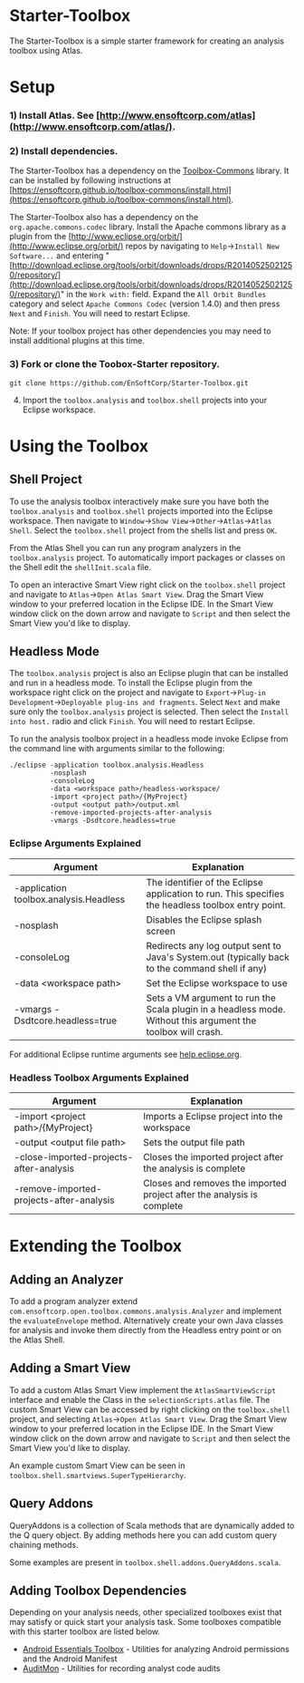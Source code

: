Starter-Toolbox
===============

The Starter-Toolbox is a simple starter framework for creating an analysis toolbox using Atlas.

# Setup

### 1) Install Atlas.  See [http://www.ensoftcorp.com/atlas](http://www.ensoftcorp.com/atlas/).

### 2) Install dependencies.  

The Starter-Toolbox has a dependency on the [Toolbox-Commons](https://github.com/EnSoftCorp/toolbox-commons) library.  It can be installed by following instructions at [https://ensoftcorp.github.io/toolbox-commons/install.html](https://ensoftcorp.github.io/toolbox-commons/install.html).

The Starter-Toolbox also has a dependency on the `org.apache.commons.codec` library.  Install the Apache commons library as a plugin from the [http://www.eclipse.org/orbit/](http://www.eclipse.org/orbit/) repos by navigating to `Help`->`Install New Software...` and entering "[http://download.eclipse.org/tools/orbit/downloads/drops/R20140525021250/repository/](http://download.eclipse.org/tools/orbit/downloads/drops/R20140525021250/repository/)" in the `Work with:` field.  Expand the `All Orbit Bundles` category and select `Apache Commons Codec` (version 1.4.0) and then press `Next` and `Finish`.  You will need to restart Eclipse.

Note: If your toolbox project has other dependencies you may need to install additional plugins at this time.

### 3) Fork or clone the Toobox-Starter repository.

`git clone https://github.com/EnSoftCorp/Starter-Toolbox.git`

4) Import the `toolbox.analysis` and `toolbox.shell` projects into your Eclipse workspace.

# Using the Toolbox

## Shell Project

To use the analysis toolbox interactively make sure you have both the `toolbox.analysis` and `toolbox.shell` projects imported into the Eclipse workspace.  Then navigate to `Window`->`Show View`->`Other`->`Atlas`->`Atlas Shell`.  Select the `toolbox.shell` project from the shells list and press `OK`.

From the Atlas Shell you can run any program analyzers in the `toolbox.analysis` project.  To automatically import packages or classes on the Shell edit the `shellInit.scala` file.

To open an interactive Smart View right click on the `toolbox.shell` project and navigate to `Atlas`->`Open Atlas Smart View`.  Drag the Smart View window to your preferred location in the Eclipse IDE.  In the Smart View window click on the down arrow and navigate to `Script` and then select the Smart View you'd like to display.

## Headless Mode

The `toolbox.analysis` project is also an Eclipse plugin that can be installed and run in a headless mode.  To install the Eclipse plugin from the workspace right click on the project and navigate to `Export`->`Plug-in Development`->`Deployable plug-ins and fragments`.  Select `Next` and make sure only the `toolbox.analysis` project is selected.  Then select the `Install into host.` radio and click `Finish`.  You will need to restart Eclipse.

To run the analysis toolbox project in a headless mode invoke Eclipse from the command line with arguments similar to the following:

    ./eclipse -application toolbox.analysis.Headless 
              -nosplash 
              -consoleLog  
              -data <workspace path>/headless-workspace/ 
              -import <project path>/{MyProject}
              -output <output path>/output.xml
              -remove-imported-projects-after-analysis
              -vmargs -Dsdtcore.headless=true
              
### Eclipse Arguments Explained

| **Argument**                                              |                                                **Explanation**                                                |
|-----------------------------------------------------------|---------------------------------------------------------------------------------------------------------------|
| -application toolbox.analysis.Headless                    | The identifier of the Eclipse application to run. This specifies the headless toolbox entry point.            |
| -nosplash                                                 | Disables the Eclipse splash screen                                                                            |
| -consoleLog                                               | Redirects any log output sent to Java's System.out (typically back to the command shell if any)               |
| -data &lt;workspace path&gt;                              | Set the Eclipse workspace to use                                                                              |
| -vmargs -Dsdtcore.headless=true                           | Sets a VM argument to run the Scala plugin in a headless mode.  Without this argument the toolbox will crash. |

For additional Eclipse runtime arguments see [help.eclipse.org](http://help.eclipse.org/juno/index.jsp?topic=%2Forg.eclipse.platform.doc.isv%2Freference%2Fmisc%2Fruntime-options.html).

### Headless Toolbox Arguments Explained

| **Argument**                                    |                            **Explanation**                             |
|-------------------------------------------------|------------------------------------------------------------------------|
| -import &lt;project path&gt;/{MyProject}        | Imports a Eclipse project into the workspace                           |
| -output &lt;output file path&gt;                | Sets the output file path                                              |
| -close-imported-projects-after-analysis         | Closes the imported project after the analysis is complete             |
| -remove-imported-projects-after-analysis        | Closes and removes the imported project after the analysis is complete |

# Extending the Toolbox

## Adding an Analyzer
To add a program analyzer extend `com.ensoftcorp.open.toolbox.commons.analysis.Analyzer` and implement the `evaluateEnvelope` method.  Alternatively create your own Java classes for analysis and invoke them directly from the Headless entry point or on the Atlas Shell.

## Adding a Smart View
To add a custom Atlas Smart View implement the `AtlasSmartViewScript` interface and enable the Class in the `selectionScripts.atlas` file.  The custom Smart View can be accessed by right clicking on the `toolbox.shell` project, and selecting `Atlas`->`Open Atlas Smart View`.  Drag the Smart View window to your preferred location in the Eclipse IDE.  In the Smart View window click on the down arrow and navigate to `Script` and then select the Smart View you'd like to display.

An example custom Smart View can be seen in `toolbox.shell.smartviews.SuperTypeHierarchy`.

## Query Addons
QueryAddons is a collection of Scala methods that are dynamically added to the Q query object.  By adding methods here you can add custom query chaining methods.  

Some examples are present in `toolbox.shell.addons.QueryAddons.scala`.

## Adding Toolbox Dependencies
Depending on your analysis needs, other specialized toolboxes exist that may satisfy or quick start your analysis task.  Some toolboxes compatible with this starter toolbox are listed below.

- [Android Essentials Toolbox](https://android-essentials-toolbox.github.io/) - Utilities for analyzing Android permissions and the Android Manifest
- [AuditMon](http://auditmon.com/) - Utilities for recording analyst code audits

